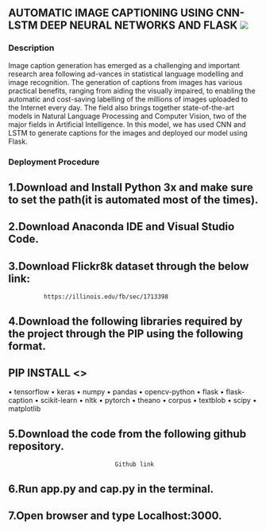 ## AUTOMATIC IMAGE CAPTIONING USING CNN-LSTM DEEP NEURAL NETWORKS AND FLASK [![](https://img.shields.io/github/license/sourcerer-io/hall-of-fame.svg?colorB=ff0000)](https://github.com/yaswanthpalaghat/Automatic-Image-Captioning-using-CNN-LSTM-deep-neural-networks-and-flask/blob/master/LICENSE)  

### Description

Image caption generation has emerged as a challenging and important research area following ad-vances in statistical language modelling and image recognition. The generation of captions from images has various practical benefits, ranging from aiding the visually impaired, to enabling the automatic and cost-saving labelling of the millions of images uploaded to the Internet every day. The field also brings together state-of-the-art models in Natural Language Processing and Computer Vision, two of the major fields in Artificial Intelligence.
In this model, we has used CNN and LSTM to generate captions for the images and deployed our model using Flask.


### Deployment Procedure

## 1.Download and Install Python 3x and make sure to set the path(it is automated most of the times).
## 2.Download Anaconda IDE and Visual Studio Code.
## 3.Download Flickr8k dataset through the below link:

              https://illinois.edu/fb/sec/1713398

## 4.Download the following libraries required by the project through the PIP using the following format.
## PIP INSTALL <<LIBRARY NAME>>
•	tensorflow
•	keras
•	numpy
•	pandas
•	opencv-python
•	flask
•	flask-caption
•	scikit-learn
•	nltk
•	pytorch
•	theano
•	corpus
•	textblob
•	scipy
•	matplotlib


## 5.Download the code from the following github repository.
                                  Github link
## 6.Run app.py and cap.py in the terminal.
## 7.Open browser and type Localhost:3000.





